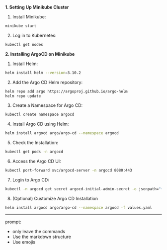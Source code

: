 **1. Setting Up Minikube Cluster**

1. Install Minikube:
```bash
minikube start
```
2. Log in to Kubernetes:
```bash
kubectl get nodes
```

**2. Installing ArgoCD on Minikube**

1. Install Helm:
```bash
helm install helm --version=3.10.2
```
2. Add the Argo CD Helm repository:
```bash
helm repo add argo https://argoproj.github.io/argo-helm
helm repo update
```
3. Create a Namespace for Argo CD:
```bash
kubectl create namespace argocd
```
4. Install Argo CD using Helm:
```bash
helm install argocd argo/argo-cd --namespace argocd
```
5. Check the Installation:
```bash
kubectl get pods -n argocd
```
6. Access the Argo CD UI:
```bash
kubectl port-forward svc/argocd-server -n argocd 8080:443
```
7. Login to Argo CD:
```bash
kubectl -n argocd get secret argocd-initial-admin-secret -o jsonpath="{.data.password}" | base64 -d
```
8. (Optional) Customize Argo CD Installation
```bash
helm install argocd argo/argo-cd --namespace argocd -f values.yaml
```

---
prompt:
- only leave the commands
- Use the markdown structure 
- Use emojis
